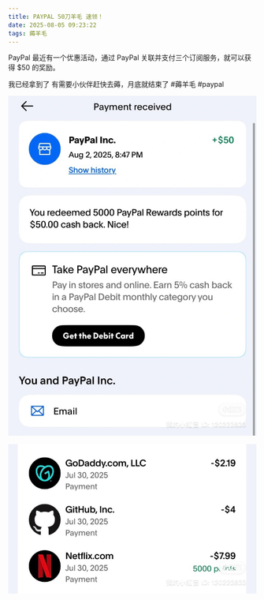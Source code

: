 ```yaml
---
title: PAYPAL 50刀羊毛 速领！
date: 2025-08-05 09:23:22
tags: 薅羊毛
---
```



PayPal 最近有一个优惠活动，通过 PayPal 关联并支付三个订阅服务，就可以获得 $50 的奖励。

我已经拿到了 有需要小伙伴赶快去薅，月底就结束了
#薅羊毛 #paypal

![alt text](/images/IMG_0272.jpeg)

![alt text](/images/IMG_0271.jpeg)